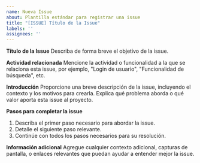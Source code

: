 ```yaml
---
name: Nueva Issue
about: Plantilla estándar para registrar una issue
title: "[ISSUE] Título de la Issue"
labels: ''
assignees: ''
---
```


**Título de la Issue**
Describa de forma breve el objetivo de la issue.

**Actividad relacionada**
Mencione la actividad o funcionalidad a la que se relaciona esta issue, por ejemplo, "Login de usuario", "Funcionalidad de búsqueda", etc.

**Introducción**
Proporcione una breve descripción de la issue, incluyendo el contexto y los motivos para crearla. Explica qué problema aborda o qué valor aporta esta issue al proyecto.

**Pasos para completar la issue**
1. Describa el primer paso necesario para abordar la issue.
2. Detalle el siguiente paso relevante.
3. Continúe con todos los pasos necesarios para su resolución.

**Información adicional**
Agregue cualquier contexto adicional, capturas de pantalla, o enlaces relevantes que puedan ayudar a entender mejor la issue.
